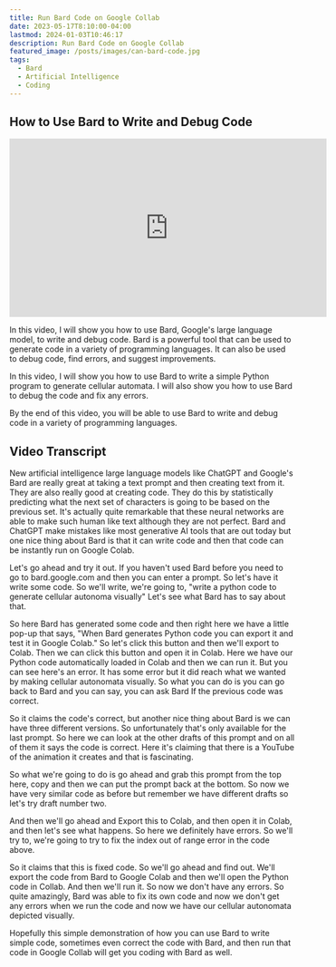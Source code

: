 ```yaml
---
title: Run Bard Code on Google Collab
date: 2023-05-17T8:10:00-04:00
lastmod: 2024-01-03T10:46:17
description: Run Bard Code on Google Collab
featured_image: /posts/images/can-bard-code.jpg
tags:
  - Bard
  - Artificial Intelligence
  - Coding
---
```


## How to Use Bard to Write and Debug Code

<div class="iframe-16-9-container">
<iframe class="youTubeIframe" width="560" height="315" src="https://www.youtube.com/embed/y6stpiO5x6o?rel=0" title="YouTube video player" frameborder="0" allow="accelerometer; autoplay; clipboard-write; encrypted-media; gyroscope; picture-in-picture; web-share" allowfullscreen></iframe>
</div>

In this video, I will show you how to use Bard, Google's large language model, to write and debug code. Bard is a powerful tool that can be used to generate code in a variety of programming languages. It can also be used to debug code, find errors, and suggest improvements.

In this video, I will show you how to use Bard to write a simple Python program to generate cellular automata. I will also show you how to use Bard to debug the code and fix any errors.

By the end of this video, you will be able to use Bard to write and debug code in a variety of programming languages.

## Video Transcript

New artificial intelligence large language models like ChatGPT and Google's Bard are really great at taking a text prompt and then creating text from it. They are also really good at creating code. They do this by statistically predicting what the next set of characters is going to be based on the previous set. It's actually quite remarkable that these neural networks are able to make such human like text although they are not perfect. Bard and ChatGPT make mistakes like most generative AI tools that are out today but one nice thing about Bard is that it can write code and then that code can be instantly run on Google Colab.

Let's go ahead and try it out. If you haven't used Bard before you need to go to bard.google.com and then you can enter a prompt. So let's have it write some code. So we'll write, we're going to, "write a python code to generate cellular autonoma visually" Let's see what Bard has to say about that.

So here Bard has generated some code and then right here we have a little pop-up that says, "When Bard generates Python code you can export it and test it in Google Colab." So let's click this button and then we'll export to Colab. Then we can click this button and open it in Colab. Here we have our Python code automatically loaded in Colab and then we can run it. But you can see here's an error. It has some error but it did reach what we wanted by making cellular autonomata visually. So what you can do is you can go back to Bard and you can say, you can ask Bard If the previous code was correct.

So it claims the code's correct, but another nice thing about Bard is we can have three different versions. So unfortunately that's only available for the last prompt. So here we can look at the other drafts of this prompt and on all of them it says the code is correct. Here it's claiming that there is a YouTube of the animation it creates and that is fascinating.

So what we're going to do is go ahead and grab this prompt from the top here, copy and then we can put the prompt back at the bottom. So now we have very similar code as before but remember we have different drafts so let's try draft number two.

And then we'll go ahead and Export this to Colab, and then open it in Colab, and then let's see what happens. So here we definitely have errors. So we'll try to, we're going to try to fix the index out of range error in the code above.

So it claims that this is fixed code. So we'll go ahead and find out. We'll export the code from Bard to Google Colab and then we'll open the Python code in Collab. And then we'll run it. So now we don't have any errors. So quite amazingly, Bard was able to fix its own code and now we don't get any errors when we run the code and now we have our cellular autonomata depicted visually.

Hopefully this simple demonstration of how you can use Bard to write simple code, sometimes even correct the code with Bard, and then run that code in Google Collab will get you coding with Bard as well.
